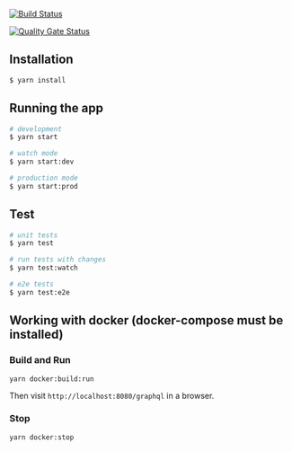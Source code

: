 [![Build Status](https://travis-ci.com/vetrosound/graphql-service.svg?branch=main)](https://travis-ci.com/vetrosound/graphql-service)

[![Quality Gate Status](https://sonarcloud.io/api/project_badges/measure?project=vetrosound-graphql-service&metric=alert_status)](https://sonarcloud.io/dashboard?id=vetrosound-graphql-service)

## Installation

```bash
$ yarn install
```

## Running the app

```bash
# development
$ yarn start

# watch mode
$ yarn start:dev

# production mode
$ yarn start:prod
```

## Test

```bash
# unit tests
$ yarn test

# run tests with changes
$ yarn test:watch

# e2e tests
$ yarn test:e2e
```

## Working with docker (docker-compose must be installed)

### Build and Run
`yarn docker:build:run`

Then visit `http://localhost:8080/graphql` in a browser.

### Stop
`yarn docker:stop`
